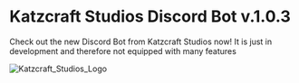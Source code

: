 # Katzcraft Studios Discord Bot v.1.0.3
Check out the new Discord Bot from Katzcraft Studios now! It is just in development and therefore not equipped with many features

![Katzcraft_Studios_Logo](https://github.com/Castmax1311/katzcraft-studios-discord-bot/assets/109237939/28ff70b2-0fac-405d-94b0-ec2d5f0b8e8d)
